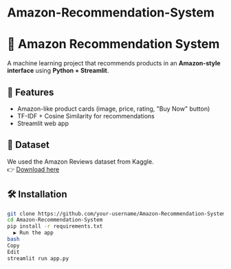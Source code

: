 # Amazon-Recommendation-System
# 🛒 Amazon Recommendation System

A machine learning project that recommends products in an **Amazon-style interface** using **Python + Streamlit**.

## 🚀 Features
- Amazon-like product cards (image, price, rating, "Buy Now" button)
- TF-IDF + Cosine Similarity for recommendations
- Streamlit web app

## 📂 Dataset
We used the Amazon Reviews dataset from Kaggle.  
👉 [Download here](https://www.kaggle.com/datasets/bittlingmayer/amazonreviews)

## 🛠️ Installation
```bash
git clone https://github.com/your-username/Amazon-Recommendation-System.git
cd Amazon-Recommendation-System
pip install -r requirements.txt
  ▶️ Run the app
bash
Copy
Edit
streamlit run app.py
